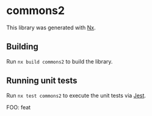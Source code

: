 # commons2

This library was generated with [Nx](https://nx.dev).

## Building

Run `nx build commons2` to build the library.

## Running unit tests

Run `nx test commons2` to execute the unit tests via [Jest](https://jestjs.io).

FOO: feat